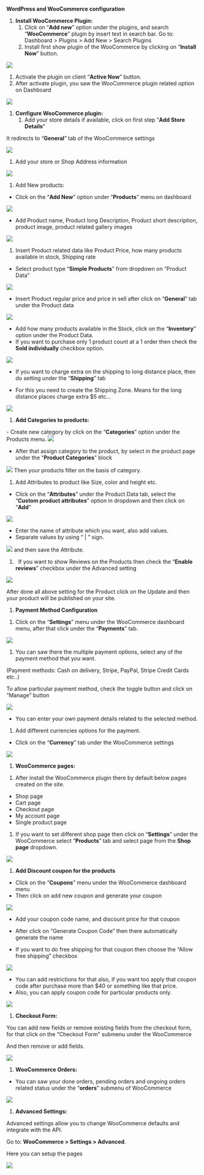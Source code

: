 ﻿**WordPress and WooCommerce configuration**

1. **Install WooCommerce Plugin:**
   1) Click on “**Add new**” option under the plugins, and search “**WooCommerce**” plugin by insert text in search bar.
      Go to: Dashboard > Plugins > Add New > Search Plugins
   1) Install first show plugin of the WooCommerce by clicking on “**Install Now**” button.

![](images/Aspose.Words.98c4c8ba-69be-4c02-8b6d-cb1c80436270.001.png)

1) Activate the plugin on client “**Active Now**” button.
1) After activate plugin, you saw the WooCommerce plugin related option on Dashboard 

![](images/Aspose.Words.98c4c8ba-69be-4c02-8b6d-cb1c80436270.002.png)

1. **Configure WooCommerce plugin:**
   1) Add your store details if available, click on first step “**Add Store Details**”

It redirects to “**General**” tab of the WooCommerce settings

![](images/Aspose.Words.98c4c8ba-69be-4c02-8b6d-cb1c80436270.003.png)

1) Add your store or Shop Address information 

![](images/Aspose.Words.98c4c8ba-69be-4c02-8b6d-cb1c80436270.004.png)

1) Add New products:
- Click on the “**Add New**” option under “**Products**” menu on dashboard

![](images/Aspose.Words.98c4c8ba-69be-4c02-8b6d-cb1c80436270.005.png)

- Add Product name, Product long Description, Product short description, product image, product related gallery images

![](images/Aspose.Words.98c4c8ba-69be-4c02-8b6d-cb1c80436270.006.png)

1) Insert Product related data like Product Price, how many products available in stock, Shipping rate 
- Select product type “**Simple Products**” from dropdown on “Product Data”

![](images/Aspose.Words.98c4c8ba-69be-4c02-8b6d-cb1c80436270.007.png)

- Insert Product regular price and price in sell after click on “**General**” tab under the Product data

![](images/Aspose.Words.98c4c8ba-69be-4c02-8b6d-cb1c80436270.008.png)

- Add how many products available in the Stock, click on the “**Inventory**” option under the Product Data.
- If you want to purchase only 1 product count at a 1 order then check the **Sold individually** checkbox option.

![](images/Aspose.Words.98c4c8ba-69be-4c02-8b6d-cb1c80436270.009.png)

- If you want to charge extra on the shipping to long distance place, then do setting under the “**Shipping**” tab 

- For this you need to create the Shipping Zone. Means for the long distance places charge extra $5 etc...


![](images/Aspose.Words.98c4c8ba-69be-4c02-8b6d-cb1c80436270.010.png)

1) **Add Categories to products:**

\- Create new category by click on the “**Categories**” option under the Products menu. 
![](images/Aspose.Words.98c4c8ba-69be-4c02-8b6d-cb1c80436270.011.png)

- After that assign category to the product, by select in the product page under the “**Product Categories**” block

![](images/Aspose.Words.98c4c8ba-69be-4c02-8b6d-cb1c80436270.012.png)
Then your products filter on the basis of category.

1) Add Attributes to product like Size, color and height etc.
- Click on the “**Attributes**” under the Product Data tab, select the “**Custom product attributes**” option in dropdown and then click on “**Add**” 

![](images/Aspose.Words.98c4c8ba-69be-4c02-8b6d-cb1c80436270.013.png)

- Enter the name of attribute which you want, also add values.
- Separate values by using “ | ” sign.

![](images/Aspose.Words.98c4c8ba-69be-4c02-8b6d-cb1c80436270.014.png)
and then save the Attribute.

1) ` `If you want to show Reviews on the Products then check the “**Enable reviews**” checkbox under the Advanced setting

![](images/Aspose.Words.98c4c8ba-69be-4c02-8b6d-cb1c80436270.015.png)

After done all above setting for the Product click on the Update and then your product will be published on your site.

1. **Payment Method Configuration** 
1) Click on the “**Settings**” menu under the WooCommerce dashboard menu, after that click under the “**Payments**” tab.

![](images/Aspose.Words.98c4c8ba-69be-4c02-8b6d-cb1c80436270.016.png)

1) You can saw there the multiple payment options, select any of the payment method that you want.

(Payment methods: Cash on delivery, Stripe, PayPal, Stripe Credit Cards etc..)

To allow particular payment method, check the toggle button and click on “Manage” button

![](images/Aspose.Words.98c4c8ba-69be-4c02-8b6d-cb1c80436270.017.png)

- You can enter your own payment details related to the selected method.

1) Add different currencies options for the payment.
- Click on the “**Currency**” tab under the WooCommerce settings

![](images/Aspose.Words.98c4c8ba-69be-4c02-8b6d-cb1c80436270.018.png)


1. **WooCommerce pages:** 
1) After install the WooCommerce plugin there by default below pages created on the site.
- Shop page
- Cart page
- Checkout page
- My account page
- Single product page
1) If you want to set different shop page then click on “**Settings**” under the WooCommerce select “**Products**” tab and select page from the **Shop page** dropdown.

![](images/Aspose.Words.98c4c8ba-69be-4c02-8b6d-cb1c80436270.019.png)

1. **Add Discount coupon for the products**
- Click on the “**Coupons**” menu under the WooCommerce dashboard menu
- Then click on add new coupon and generate your coupon 

![](images/Aspose.Words.98c4c8ba-69be-4c02-8b6d-cb1c80436270.020.png)

- Add your coupon code name, and discount price for that coupon
- After click on “Generate Coupon Code” then there automatically generate the name

- If you want to do free shipping for that coupon then choose the “Allow free shipping” checkbox 


![](images/Aspose.Words.98c4c8ba-69be-4c02-8b6d-cb1c80436270.021.png)

- You can add restrictions for that also, if you want too apply that coupon code after purchase more than $40 or something like that price.
- Also, you can apply coupon code for particular products only.

![](images/Aspose.Words.98c4c8ba-69be-4c02-8b6d-cb1c80436270.022.png)

1. **Checkout Form:** 

You can add new fields or remove existing fields from the checkout form, for that click on the “Checkout Form” submenu under the WooCommerce

And then remove or add fields.

![](images/Aspose.Words.98c4c8ba-69be-4c02-8b6d-cb1c80436270.023.png)

1. **WooCommerce Orders:** 
- You can saw your done orders, pending orders and ongoing orders related status under the “**orders**” submenu of WooCommerce 

![](images/Aspose.Words.98c4c8ba-69be-4c02-8b6d-cb1c80436270.024.png)


1. **Advanced Settings:** 

Advanced settings allow you to change WooCommerce defaults and integrate with the API.  

Go to: **WooCommerce > Settings > Advanced**.

Here you can setup the pages 

![](images/Aspose.Words.98c4c8ba-69be-4c02-8b6d-cb1c80436270.025.png)
